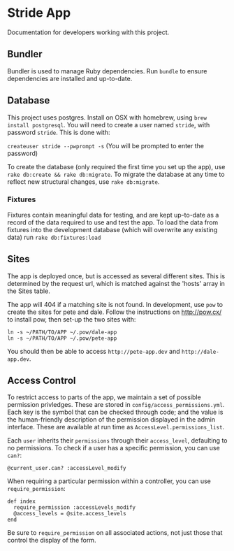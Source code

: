 # Stride App

Documentation for developers working with this project.

## Bundler

Bundler is used to manage Ruby dependencies. Run `bundle` to ensure dependencies are installed and up-to-date.

## Database

This project uses postgres. Install on OSX with homebrew, using `brew install postgresql`. You will need to create a user named `stride`, with password `stride`. This is done with:

`createuser stride --pwprompt -s`
(You will be prompted to enter the password)

To create the database (only required the first time you set up the app), use `rake db:create && rake db:migrate`. To migrate the database at any time to reflect new structural changes, use `rake db:migrate`.

### Fixtures

Fixtures contain meaningful data for testing, and are kept up-to-date as a record of the data required to use and test the app. To load the data from fixtures into the development database (which will overwrite any existing data) run `rake db:fixtures:load`

## Sites

The app is deployed once, but is accessed as several different sites. This is determined by the request url, which is matched against the 'hosts' array in the Sites table.

The app will 404 if a matching site is not found. In development, use `pow` to create the sites for pete and dale. Follow the instructions on http://pow.cx/ to install pow, then set-up the two sites with:

    ln -s ~/PATH/TO/APP ~/.pow/dale-app
    ln -s ~/PATH/TO/APP ~/.pow/pete-app

You should then be able to access `http://pete-app.dev` and `http://dale-app.dev`.

## Access Control

To restrict access to parts of the app, we maintain a set of possible permission privledges. These are stored in `config/access_permissions.yml`. Each key is the symbol that can be checked through code; and the value is the human-friendly description of the permission displayed in the admin interface. These are available at run time as `AccessLevel.permissions_list`.

Each `user` inherits their `permissions` through their `access_level`, defaulting to no permissions. To check if a user has a specific permission, you can use `can?`:

`@current_user.can? :accessLevel_modify`

When requiring a particular permission within a controller, you can use `require_permission`:

    def index
      require_permission :accessLevels_modify
      @access_levels = @site.access_levels
    end

Be sure to `require_permission` on all associated actions, not just those that control the display of the form.
